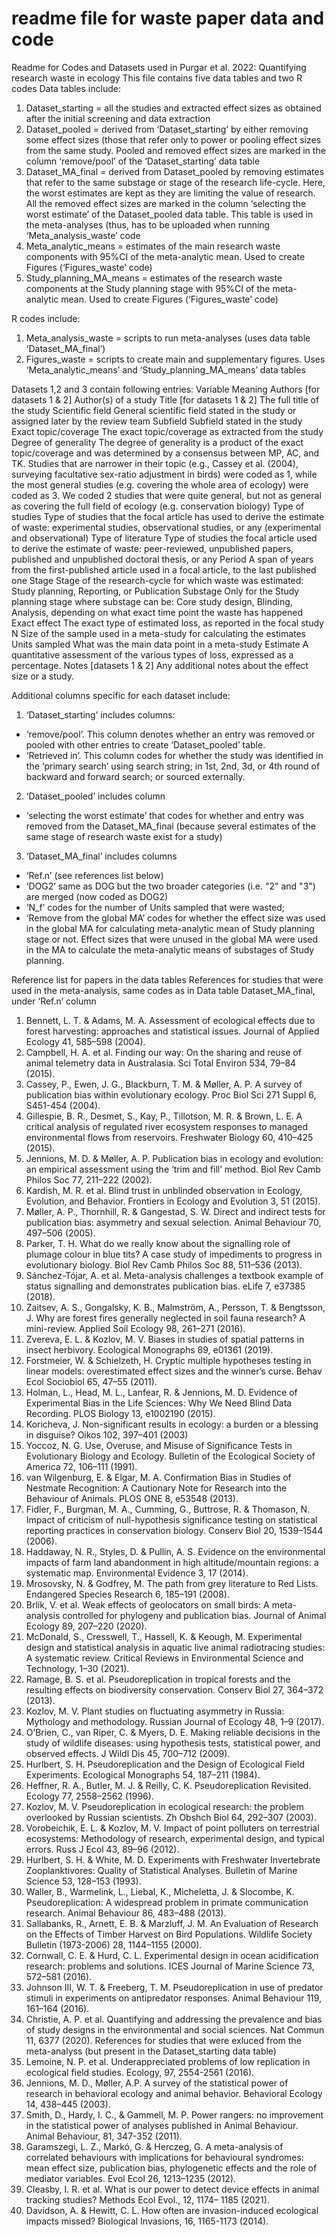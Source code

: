# readme file for waste paper data and code

Readme for Codes and Datasets used in Purgar et al. 2022: Quantifying research waste in ecology
This file contains five data tables and two R codes
Data tables include:
1) Dataset_starting = all the studies and extracted effect sizes as obtained after the initial screening and data extraction
2) Dataset_pooled = derived from ‘Dataset_starting’ by either removing some effect sizes (those that refer only to power or pooling effect sizes from the same study. Pooled and removed effect sizes are marked in the column ‘remove/pool’ of the ‘Dataset_starting’ data table
3) Dataset_MA_final = derived from Dataset_pooled by removing estimates that refer to the same substage or stage of the research life-cycle. Here, the worst estimates are kept as they are limiting the value of research. All the removed effect sizes are marked in the column ‘selecting the worst estimate’ of the Dataset_pooled data table. This table is used in the meta-analyses (thus, has to be uploaded when running ‘Meta_analysis_waste’ code
4) Meta_analytic_means = estimates of the main research waste components with 95%CI of the meta-analytic mean. Used to create Figures (‘Figures_waste’ code)
5) Study_planning_MA_means = estimates of the research waste components at the Study planning stage with 95%CI of the meta-analytic mean. Used to create Figures (‘Figures_waste’ code)

R codes include:
1) Meta_analysis_waste =  scripts to run meta-analyses (uses data table ‘Dataset_MA_final’) 
2) Figures_waste = scripts to create main and supplementary figures. Uses ‘Meta_analytic_means’ and ‘Study_planning_MA_means’ data tables

Datasets 1,2 and 3 contain following entries: 
Variable	Meaning
Authors [for datasets 1 & 2]	Author(s) of a study
Title [for datasets 1 & 2]	The full title of the study
Scientific field	General scientific field stated in the study or assigned later by the review team
Subfield	Subfield stated in the study
Exact topic/coverage	The exact topic/coverage as extracted from the study
Degree of generality	The degree of generality is a product of the exact topic/coverage and was determined by a consensus between MP, AC, and TK. Studies that are narrower in their topic (e.g., Cassey et al. (2004), surveying facultative sex-ratio adjustment in birds) were coded as 1, while the most general studies (e.g. covering the whole area of ecology) were coded as 3. We coded 2 studies that were quite general, but not as general as covering the full field of ecology (e.g. conservation biology) 
Type of studies	Type of studies that the focal article has used to derive the estimate of waste: experimental studies, observational studies, or any (experimental and observational)
Type of literature	Type of studies the focal article used to derive the estimate of waste: peer-reviewed, unpublished papers, published and unpublished doctoral thesis, or any
Period	A span of years from the first-published article used in a focal article, to the last published one
Stage 	Stage of the research-cycle for which waste was estimated: Study planning, Reporting, or Publication
Substage	Only for the Study planning stage where substage can be: Core study design, Blinding, Analysis, depending on what exact time point the waste has happened
Exact effect	The exact type of estimated loss, as reported in the focal study
N 	Size of the sample used in a meta-study for calculating the estimates
Units sampled	What was the main data point in a meta-study
Estimate	A quantitative assessment of the various types of loss, expressed as a percentage.
Notes [datasets 1 & 2]	Any additional notes about the effect size or a study.

Additional columns specific for each dataset include:
 1) ‘Dataset_starting’ includes columns: 
 - ‘remove/pool’. This column denotes whether an entry was removed or pooled with other entries to create ‘Dataset_pooled’ table. 
- ‘Retrieved in’. This column codes for whether the study was identified in the ‘primary search’ using search string; in 1st, 2nd, 3d, or 4th round of backward and forward search; or sourced externally. 
2) ‘Dataset_pooled’ includes column 
- ‘selecting the worst estimate’ that codes for whether and entry was removed from the Dataset_MA_final (because several estimates of the same stage of research waste exist for a study)
3) ‘Dataset_MA_final’ includes columns
- ‘Ref.n’ (see references list below)
- ‘DOG2’ same as DOG but the two broader categories (i.e. "2"  and "3") are merged (now coded as DOG2)
- ‘N_f’ codes for the number of Units sampled that were wasted; 
- ‘Remove from the global MA’ codes for whether the effect size was used in the global MA for calculating meta-analytic mean of Study planning stage or not. Effect sizes that were unused in the global MA were used in the MA to calculate the meta-analytic means of substages of Study planning.

Reference list for papers in the data tables
References for studies that were used in the meta-analysis, same codes as in Data table Dataset_MA_final, under ‘Ref.n’ column
1.	Bennett, L. T. & Adams, M. A. Assessment of ecological effects due to forest harvesting: approaches and statistical issues. Journal of Applied Ecology 41, 585–598 (2004).
2.	Campbell, H. A. et al. Finding our way: On the sharing and reuse of animal telemetry data in Australasia. Sci Total Environ 534, 79–84 (2015).
3.	Cassey, P., Ewen, J. G., Blackburn, T. M. & Møller, A. P. A survey of publication bias within evolutionary ecology. Proc Biol Sci 271 Suppl 6, S451-454 (2004).
4.	Gillespie, B. R., Desmet, S., Kay, P., Tillotson, M. R. & Brown, L. E. A critical analysis of regulated river ecosystem responses to managed environmental flows from reservoirs. Freshwater Biology 60, 410–425 (2015).
5.	Jennions, M. D. & Møller, A. P. Publication bias in ecology and evolution: an empirical assessment using the ‘trim and fill’ method. Biol Rev Camb Philos Soc 77, 211–222 (2002).
6.	Kardish, M. R. et al. Blind trust in unblinded observation in Ecology, Evolution, and Behavior. Frontiers in Ecology and Evolution 3, 51 (2015).
7.	Møller, A. P., Thornhill, R. & Gangestad, S. W. Direct and indirect tests for publication bias: asymmetry and sexual selection. Animal Behaviour 70, 497–506 (2005).
8.	Parker, T. H. What do we really know about the signalling role of plumage colour in blue tits? A case study of impediments to progress in evolutionary biology. Biol Rev Camb Philos Soc 88, 511–536 (2013).
9.	Sánchez-Tójar, A. et al. Meta-analysis challenges a textbook example of status signalling and demonstrates publication bias. eLife 7, e37385 (2018).
10.	Zaitsev, A. S., Gongalsky, K. B., Malmström, A., Persson, T. & Bengtsson, J. Why are forest fires generally neglected in soil fauna research? A mini-review. Applied Soil Ecology 98, 261–271 (2016).
11.	Zvereva, E. L. & Kozlov, M. V. Biases in studies of spatial patterns in insect herbivory. Ecological Monographs 89, e01361 (2019).
12.	Forstmeier, W. & Schielzeth, H. Cryptic multiple hypotheses testing in linear models: overestimated effect sizes and the winner’s curse. Behav Ecol Sociobiol 65, 47–55 (2011).
13.	Holman, L., Head, M. L., Lanfear, R. & Jennions, M. D. Evidence of Experimental Bias in the Life Sciences: Why We Need Blind Data Recording. PLOS Biology 13, e1002190 (2015).
14.	Koricheva, J. Non-significant results in ecology: a burden or a blessing in disguise? Oikos 102, 397–401 (2003)
15.	Yoccoz, N. G. Use, Overuse, and Misuse of Significance Tests in Evolutionary Biology and Ecology. Bulletin of the Ecological Society of America 72, 106–111 (1991).
16.	van Wilgenburg, E. & Elgar, M. A. Confirmation Bias in Studies of Nestmate Recognition: A Cautionary Note for Research into the Behaviour of Animals. PLOS ONE 8, e53548 (2013).
17.	Fidler, F., Burgman, M. A., Cumming, G., Buttrose, R. & Thomason, N. Impact of criticism of null-hypothesis significance testing on statistical reporting practices in conservation biology. Conserv Biol 20, 1539–1544 (2006).
18.	Haddaway, N. R., Styles, D. & Pullin, A. S. Evidence on the environmental impacts of farm land abandonment in high altitude/mountain regions: a systematic map. Environmental Evidence 3, 17 (2014).
19.	Mrosovsky, N. & Godfrey, M. The path from grey literature to Red Lists. Endangered Species Research 6, 185–191 (2008).
20.	Brlík, V. et al. Weak effects of geolocators on small birds: A meta-analysis controlled for phylogeny and publication bias. Journal of Animal Ecology 89, 207–220 (2020).
21.	McDonald, S., Cresswell, T., Hassell, K. & Keough, M. Experimental design and statistical analysis in aquatic live animal radiotracing studies: A systematic review. Critical Reviews in Environmental Science and Technology, 1–30 (2021).
22.	Ramage, B. S. et al. Pseudoreplication in tropical forests and the resulting effects on biodiversity conservation. Conserv Biol 27, 364–372 (2013).
23.	Kozlov, M. V. Plant studies on fluctuating asymmetry in Russia: Mythology and methodology. Russian Journal of Ecology 48, 1–9 (2017).
24.	O’Brien, C., van Riper, C. & Myers, D. E. Making reliable decisions in the study of wildlife diseases: using hypothesis tests, statistical power, and observed effects. J Wildl Dis 45, 700–712 (2009).
25.	Hurlbert, S. H. Pseudoreplication and the Design of Ecological Field Experiments. Ecological Monographs 54, 187–211 (1984).
26.	Heffner, R. A., Butler, M. J. & Reilly, C. K. Pseudoreplication Revisited. Ecology 77, 2558–2562 (1996).
27.	Kozlov, M. V. Pseudoreplication in ecological research: the problem overlooked by Russian scientists. Zh Obshch Biol 64, 292–307 (2003).
28.	Vorobeichik, E. L. & Kozlov, M. V. Impact of point polluters on terrestrial ecosystems: Methodology of research, experimental design, and typical errors. Russ J Ecol 43, 89–96 (2012).
29.	Hurlbert, S. H. & White, M. D. Experiments with Freshwater Invertebrate Zooplanktivores: Quality of Statistical Analyses. Bulletin of Marine Science 53, 128–153 (1993).
30.	Waller, B., Warmelink, L., Liebal, K., Micheletta, J. & Slocombe, K. Pseudoreplication: A widespread problem in primate communication research. Animal Behaviour 86, 483–488 (2013).
31.	Sallabanks, R., Arnett, E. B. & Marzluff, J. M. An Evaluation of Research on the Effects of Timber Harvest on Bird Populations. Wildlife Society Bulletin (1973-2006) 28, 1144–1155 (2000).
32.	Cornwall, C. E. & Hurd, C. L. Experimental design in ocean acidification research: problems and solutions. ICES Journal of Marine Science 73, 572–581 (2016).
33.	Johnson III, W. T. & Freeberg, T. M. Pseudoreplication in use of predator stimuli in experiments on antipredator responses. Animal Behaviour 119, 161–164 (2016).
34.	Christie, A. P. et al. Quantifying and addressing the prevalence and bias of study designs in the environmental and social sciences. Nat Commun 11, 6377 (2020).
References for studies that were exluced from the meta-analyss (but present in the Dataset_starting data table)
35.	Lemoine, N. P.  et al. Underappreciated problems of low replication in ecological field studies. Ecology, 97, 2554-2561 (2016).
36.	Jennions, M. D., Møller, A.P. A survey of the statistical power of research in behavioral ecology and animal behavior. Behavioral Ecology 14, 438–445 (2003).
37.	Smith, D., Hardy, I. C., & Gammell, M. P. Power rangers: no improvement in the statistical power of analyses published in Animal Behaviour. Animal Behaviour, 81, 347-352 (2011).
38.	Garamszegi, L. Z., Markó, G. & Herczeg, G. A meta-analysis of correlated behaviours with implications for behavioural syndromes: mean effect size, publication bias, phylogenetic effects and the role of mediator variables. Evol Ecol 26, 1213–1235 (2012).
39.	Cleasby, I. R. et al. What is our power to detect device effects in animal tracking studies? Methods Ecol Evol., 12, 1174– 1185 (2021).
40.	Davidson, A. & Hewitt, C. L. How often are invasion-induced ecological impacts missed? Biological Invasions, 16, 1165-1173 (2014).




